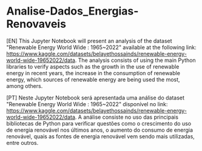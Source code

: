# Analise-Dados_Energias-Renovaveis
[EN] This Jupyter Notebook will present an analysis of the dataset "Renewable Energy World Wide : 1965~2022" available at the following link: https://www.kaggle.com/datasets/belayethossainds/renewable-energy-world-wide-19652022/data. The analysis consists of using the main Python libraries to verify aspects such as the growth in the use of renewable energy in recent years, the increase in the consumption of renewable energy, which sources of renewable energy are being used the most, among others.

[PT] Neste Jupyter Notebook será apresentada uma análise do dataset "Renewable Energy World Wide : 1965~2022" disponível no link: https://www.kaggle.com/datasets/belayethossainds/renewable-energy-world-wide-19652022/data. A análise consiste no uso das principais bibliotecas de Python para verificar questões como o crescimento do uso de energia renovável nos últimos anos, o aumento do consumo de energia renovável, quais as fontes de energia renovável vem sendo mais utilizadas, entre outros.
